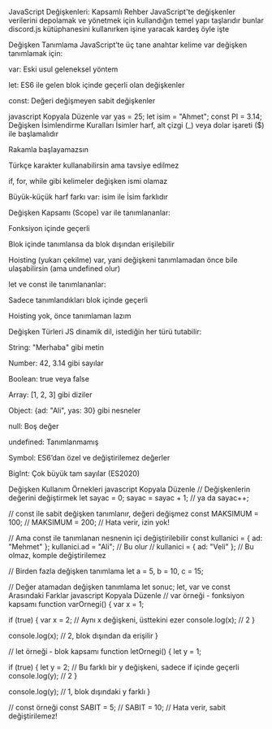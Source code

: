 JavaScript Değişkenleri: Kapsamlı Rehber
JavaScript'te değişkenler verilerini depolamak ve yönetmek için kullandığın temel yapı taşlarıdır bunlar discord.js kütüphanesini kullanırken işine yaracak kardeş öyle işte

Değişken Tanımlama
JavaScript’te üç tane anahtar kelime var değişken tanımlamak için:

var: Eski usul geleneksel yöntem

let: ES6 ile gelen blok içinde geçerli olan değişkenler

const: Değeri değişmeyen sabit değişkenler

javascript
Kopyala
Düzenle
var yas = 25;
let isim = "Ahmet";
const PI = 3.14;
Değişken İsimlendirme Kuralları
İsimler harf, alt çizgi (_) veya dolar işareti ($) ile başlamalıdır

Rakamla başlayamazsın

Türkçe karakter kullanabilirsin ama tavsiye edilmez

if, for, while gibi kelimeler değişken ismi olamaz

Büyük-küçük harf farkı var: isim ile İsim farklıdır

Değişken Kapsamı (Scope)
var ile tanımlananlar:

Fonksiyon içinde geçerli

Blok içinde tanımlansa da blok dışından erişilebilir

Hoisting (yukarı çekilme) var, yani değişkeni tanımlamadan önce bile ulaşabilirsin (ama undefined olur)

let ve const ile tanımlananlar:

Sadece tanımlandıkları blok içinde geçerli

Hoisting yok, önce tanımlaman lazım

Değişken Türleri
JS dinamik dil, istediğin her türü tutabilir:

String: "Merhaba" gibi metin

Number: 42, 3.14 gibi sayılar

Boolean: true veya false

Array: [1, 2, 3] gibi diziler

Object: {ad: "Ali", yas: 30} gibi nesneler

null: Boş değer

undefined: Tanımlanmamış

Symbol: ES6’dan özel ve değiştirilemez değerler

BigInt: Çok büyük tam sayılar (ES2020)

Değişken Kullanım Örnekleri
javascript
Kopyala
Düzenle
// Değişkenlerin değerini değiştirmek
let sayac = 0;
sayac = sayac + 1;  // ya da sayac++;

// const ile sabit değişken tanımlanır, değeri değişmez
const MAKSIMUM = 100;
// MAKSIMUM = 200; // Hata verir, izin yok!

// Ama const ile tanımlanan nesnenin içi değiştirilebilir
const kullanici = { ad: "Mehmet" };
kullanici.ad = "Ali"; // Bu olur
// kullanici = { ad: "Veli" }; // Bu olmaz, komple değiştirilemez

// Birden fazla değişken tanımlama
let a = 5, b = 10, c = 15;

// Değer atamadan değişken tanımlama
let sonuc;
let, var ve const Arasındaki Farklar
javascript
Kopyala
Düzenle
// var örneği - fonksiyon kapsamı
function varOrnegi() {
  var x = 1;

  if (true) {
    var x = 2; // Aynı x değişkeni, üsttekini ezer
    console.log(x); // 2
  }

  console.log(x); // 2, blok dışından da erişilir
}

// let örneği - blok kapsamı
function letOrnegi() {
  let y = 1;

  if (true) {
    let y = 2; // Bu farklı bir y değişkeni, sadece if içinde geçerli
    console.log(y); // 2
  }

  console.log(y); // 1, blok dışındaki y farklı
}

// const örneği
const SABIT = 5;
// SABIT = 10; // Hata verir, sabit değiştirilemez!